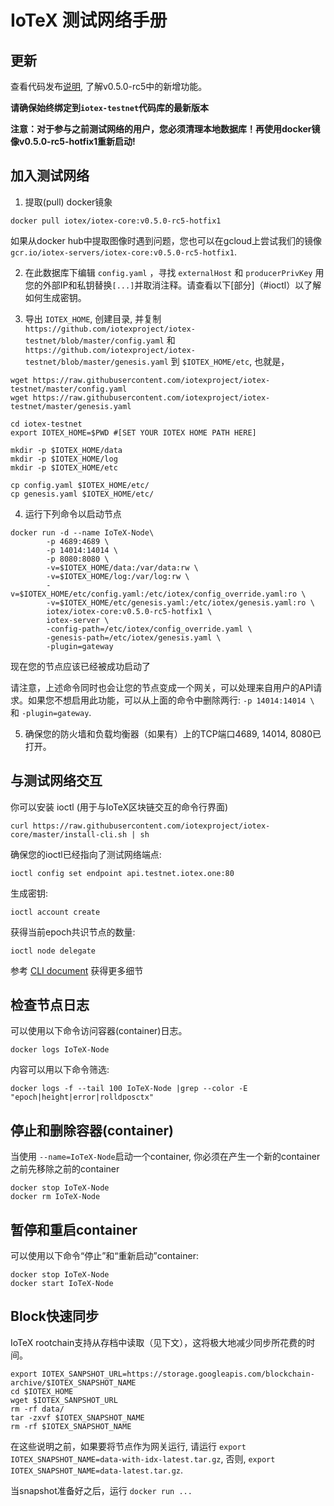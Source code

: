 # IoTeX 测试网络手册

## 更新

查看代码发布[说明](https://github.com/iotexproject/iotex-core/releases/tag/v0.5.0-rc5), 了解v0.5.0-rc5中的新增功能。

**请确保始终绑定到`iotex-testnet`代码库的最新版本**

**注意：对于参与之前测试网络的用户，您必须清理本地数据库！再使用docker镜像v0.5.0-rc5-hotfix1重新启动!**

## 加入测试网络


1. 提取(pull) docker镜象


```
docker pull iotex/iotex-core:v0.5.0-rc5-hotfix1
```

如果从docker hub中提取图像时遇到问题，您也可以在gcloud上尝试我们的镜像
`gcr.io/iotex-servers/iotex-core:v0.5.0-rc5-hotfix1`.

2. 在此数据库下编辑 `config.yaml` ，寻找 `externalHost` 和 `producerPrivKey` 
用您的外部IP和私钥替换`[...]`并取消注释。请查看以下[部分]（#ioctl）以了解如何生成密钥。


3. 导出 `IOTEX_HOME`, 创建目录, 并复制 `https://github.com/iotexproject/iotex-testnet/blob/master/config.yaml` 和 `https://github.com/iotexproject/iotex-testnet/blob/master/genesis.yaml` 到 `$IOTEX_HOME/etc`, 也就是，

```
wget https://raw.githubusercontent.com/iotexproject/iotex-testnet/master/config.yaml
wget https://raw.githubusercontent.com/iotexproject/iotex-testnet/master/genesis.yaml

cd iotex-testnet
export IOTEX_HOME=$PWD #[SET YOUR IOTEX HOME PATH HERE]

mkdir -p $IOTEX_HOME/data
mkdir -p $IOTEX_HOME/log
mkdir -p $IOTEX_HOME/etc

cp config.yaml $IOTEX_HOME/etc/
cp genesis.yaml $IOTEX_HOME/etc/
```

4. 运行下列命令以启动节点

```
docker run -d --name IoTeX-Node\
        -p 4689:4689 \
        -p 14014:14014 \
        -p 8080:8080 \
        -v=$IOTEX_HOME/data:/var/data:rw \
        -v=$IOTEX_HOME/log:/var/log:rw \
        -v=$IOTEX_HOME/etc/config.yaml:/etc/iotex/config_override.yaml:ro \
        -v=$IOTEX_HOME/etc/genesis.yaml:/etc/iotex/genesis.yaml:ro \
        iotex/iotex-core:v0.5.0-rc5-hotfix1 \
        iotex-server \
        -config-path=/etc/iotex/config_override.yaml \
        -genesis-path=/etc/iotex/genesis.yaml \
        -plugin=gateway
```

现在您的节点应该已经被成功启动了

请注意，上述命令同时也会让您的节点变成一个网关，可以处理来自用户的API请求。如果您不想启用此功能，可以从上面的命令中删除两行: `-p 14014:14014 \` 和 `-plugin=gateway`.

5. 确保您的防火墙和负载均衡器（如果有）上的TCP端口4689, 14014, 8080已打开。

## <a name="ioctl"/>与测试网络交互


你可以安装 ioctl (用于与IoTeX区块链交互的命令行界面)

```
curl https://raw.githubusercontent.com/iotexproject/iotex-core/master/install-cli.sh | sh
```

确保您的ioctl已经指向了测试网络端点:
```
ioctl config set endpoint api.testnet.iotex.one:80
```

生成密钥:
```
ioctl account create
```

获得当前epoch共识节点的数量:
```
ioctl node delegate
```


参考 [CLI document](https://github.com/iotexproject/iotex-core/blob/master/cli/ioctl/README.md) 获得更多细节

## 检查节点日志

可以使用以下命令访问容器(container)日志。

```
docker logs IoTeX-Node
```

内容可以用以下命令筛选:

```
docker logs -f --tail 100 IoTeX-Node |grep --color -E "epoch|height|error|rolldposctx"
```

## 停止和删除容器(container)

当使用 ```--name=IoTeX-Node```启动一个container, 你必须在产生一个新的container之前先移除之前的container

```
docker stop IoTeX-Node
docker rm IoTeX-Node
```

## 暂停和重启container

可以使用以下命令“停止”和“重新启动”container:

```
docker stop IoTeX-Node
docker start IoTeX-Node
```


## Block快速同步

IoTeX rootchain支持从存档中读取（见下文），这将极大地减少同步所花费的时间。
```
export IOTEX_SANPSHOT_URL=https://storage.googleapis.com/blockchain-archive/$IOTEX_SNAPSHOT_NAME
cd $IOTEX_HOME
wget $IOTEX_SANPSHOT_URL
rm -rf data/
tar -zxvf $IOTEX_SNAPSHOT_NAME
rm -rf $IOTEX_SNAPSHOT_NAME
```
在这些说明之前，如果要将节点作为网关运行, 请运行 `export IOTEX_SNAPSHOT_NAME=data-with-idx-latest.tar.gz`,
否则, `export IOTEX_SNAPSHOT_NAME=data-latest.tar.gz`.

当snapshot准备好之后，运行 `docker run ...` 
